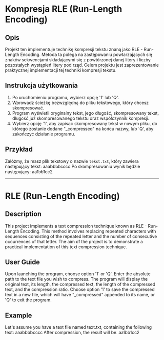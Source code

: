 # Kompresja RLE (Run-Length Encoding)

## Opis

Projekt ten implementuje technikę kompresji tekstu znaną jako RLE - Run-Length Encoding. Metoda ta polega na zastępowaniu powtarzających się znaków sekwencjami składającymi się z powtórzonej danej litery i liczby pozostałych wystąpień litery pod rząd. Celem projektu jest zaprezentowanie praktycznej implementacji tej techniki kompresji tekstu.


## Instrukcja użytkowania

1. Po uruchomieniu programu, wybierz opcję '1' lub 'Q'.
2. Wprowadź ścieżkę bezwzględną do pliku tekstowego, który chcesz skompresować.
3. Program wyświetli oryginalny tekst, jego długość, skompresowany tekst, długość już skompresowanego tekstu oraz współczynnik kompresji.
4. Wybierz opcję '1', aby zapisać skompresowany tekst w nowym pliku, do którego zostanie dodane "_compressed" na końcu nazwy, lub 'Q', aby zakończyć działanie programu.

## Przykład

Załóżmy, że masz plik tekstowy o nazwie `tekst.txt`, który zawiera następujący tekst:
aaabbbbcccc
Po skompresowaniu wynik będzie następujący:
aa1bb1cc2

***

# RLE (Run-Length Encoding)
## Description
This project implements a text compression technique known as RLE - Run-Length Encoding. This method involves replacing repeated characters with sequences consisting of the repeated letter and the number of consecutive occurrences of that letter. The aim of the project is to demonstrate a practical implementation of this text compression technique.

## User Guide
Upon launching the program, choose option '1' or 'Q'.
Enter the absolute path to the text file you wish to compress.
The program will display the original text, its length, the compressed text, the length of the compressed text, and the compression ratio.
Choose option '1' to save the compressed text in a new file, which will have "_compressed" appended to its name, or 'Q' to exit the program.

## Example
Let's assume you have a text file named text.txt, containing the following text:
aaabbbbcccc
After compression, the result will be:
aa1bb1cc2
